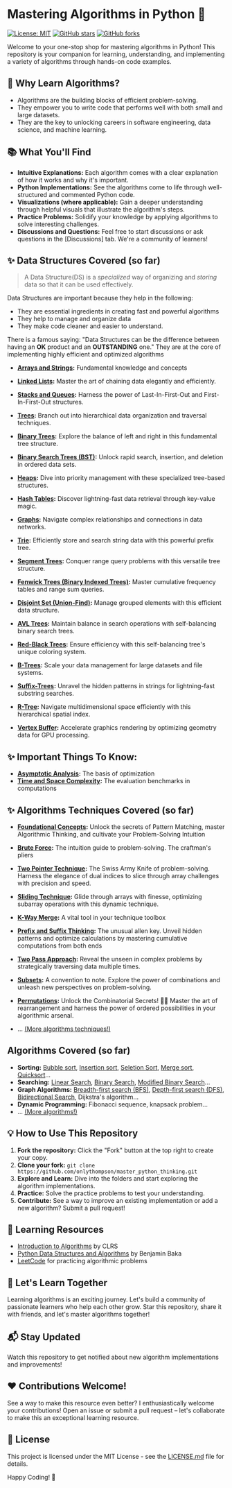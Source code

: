 # Mastering Algorithms in Python 🐍

[![License: MIT](https://img.shields.io/badge/License-MIT-yellow.svg)](https://opensource.org/licenses/MIT)
[![GitHub stars](https://img.shields.io/github/stars/onlythompson/master_python_thinking)](https://github.com/onlythompson/master_python_thinking/stargazers)
[![GitHub forks](https://img.shields.io/github/forks/onlythompson/master_python_thinking)](https://github.com/onlythompson/master_python_thinking/network/members)

Welcome to your one-stop shop for mastering algorithms in Python! This repository is your companion for learning, understanding, and implementing a variety of algorithms through hands-on code examples.

## 🚀 Why Learn Algorithms?

* Algorithms are the building blocks of efficient problem-solving.
* They empower you to write code that performs well with both small and large datasets.
* They are the key to unlocking careers in software engineering, data science, and machine learning.

## 📚  What You'll Find

* **Intuitive Explanations:** Each algorithm comes with a clear explanation of how it works and why it's important.
* **Python Implementations:** See the algorithms come to life through well-structured and commented Python code.
* **Visualizations (where applicable):** Gain a deeper understanding through helpful visuals that illustrate the algorithm's steps.
* **Practice Problems:** Solidify your knowledge by applying algorithms to solve interesting challenges.
* **Discussions and Questions:**  Feel free to start discussions or ask questions in the [Discussions] tab. We're a community of learners!

## ✨ Data Structures Covered (so far)

>A Data Structure(DS) is a *specialized* way of organizing and *storing* data so that it can be used effectively.

Data Structures are important because they help in the following:

- They are essential ingredients in creating fast and powerful algorithms
- They help to manage and organize data
- They make code cleaner and easier to understand.

There is a famous saying: "Data Structures can be the difference between having an **OK** product and an **OUTSTANDING** one." They are at the core of implementing highly efficient and optimized algorithms

* **[Arrays and Strings](/arrays_and_strings/array_fundamentals.md):** Fundamental knowledge and concepts

* **[Linked Lists](/linkedlist/linkedlist.md):** Master the art of chaining data elegantly and efficiently.

* **[Stacks and Queues](/stack_and_queue/stack_and_queue.md):** Harness the power of Last-In-First-Out and First-In-First-Out structures.

* **[Trees](/trees/tree.md):** Branch out into hierarchical data organization and traversal techniques.

* **[Binary Trees](/trees/binarty_tree.md):** Explore the balance of left and right in this fundamental tree structure.

* **[Binary Search Trees (BST)](/trees/binary_search_tree.md):** Unlock rapid search, insertion, and deletion in ordered data sets.

* **[Heaps](/heaps/heap.md):** Dive into priority management with these specialized tree-based structures.

* **[Hash Tables](/hash_tables/hash_table.md):** Discover lightning-fast data retrieval through key-value magic.

* **[Graphs](/graphs/graphs.md):** Navigate complex relationships and connections in data networks.

* **[Trie](/trie/trie.md):** Efficiently store and search string data with this powerful prefix tree.

* **[Segment Trees](/segment_trees/segment_trees.md):** Conquer range query problems with this versatile tree structure.

* **[Fenwick Trees (Binary Indexed Trees)](/fenwick_trees/fenwick_trees.md):** Master cumulative frequency tables and range sum queries.

* **[Disjoint Set (Union-Find)](/disjoint_set/disjoint_set.md):** Manage grouped elements with this efficient data structure.

* **[AVL Trees](/trees/avl_tree.md):** Maintain balance in search operations with self-balancing binary search trees.

* **[Red-Black Trees](/trees/red_black._tree.md):** Ensure efficiency with this self-balancing tree's unique coloring system.

* **[B-Trees](/b_tree/b_tree.md):** Scale your data management for large datasets and file systems.
* **[Suffix-Trees](/trees/suffix_tree.md):** Unravel the hidden patterns in strings for lightning-fast substring searches.
* **[R-Tree](/r_tree/r_tree.md):** Navigate multidimensional space efficiently with this hierarchical spatial index.
* **[Vertex Buffer](/vertex_buffer/vertex_bufeer.md):** Accelerate graphics rendering by optimizing geometry data for GPU processing.

## ✨ Important Things To Know:
* **[Asymptotic Analysis](/asymptotic_analysis.md):**  The basis of optimization
* **[Time and Space Complexity](/tc_sc_asc.md):**  The evaluation benchmarks in computations

## ✨ Algorithms  Techniques Covered (so far)
* **[Foundational Concepts](/foundational_concepts.md):** Unlock the secrets of Pattern Matching, master Algorithmic Thinking, and cultivate your Problem-Solving Intuition
* **[Brute Force](/techniques/brute_force.md):** The intuition guide to problem-solving. The craftman's pliers
* **[Two Pointer Technique](/techniques/two_pointer.md):** The Swiss Army Knife of problem-solving. Harness the elegance of dual indices to slice through array challenges with precision and speed.
* **[Sliding Technique](/techniques/sliding_window.md):** Glide through arrays with finesse, optimizing subarray operations with this dynamic technique.
* **[K-Way Merge](/techniques/k_way_merge.md):** A vital tool in your technique toolbox
* **[Prefix and Suffix Thinking](/techniques/prefix_and_suffix_thinking.md):** The unusual allen key. Unveil hidden patterns and optimize calculations by mastering cumulative computations from both ends
* **[Two Pass Approach](/techniques/two_pass_approach.md):**  Reveal the unseen in complex problems by strategically traversing data multiple times.
* **[Subsets](/techniques/subsets.md):** A convention to note. Explore the power of combinations and unleash new perspectives on problem-solving.
* **[Permutations](/techniques/permutations.md):** Unlock the Combinatorial Secrets! 🔀✨ Master the art of rearrangement and harness the power of ordered possibilities in your algorithmic arsenal.

* ... [(More algorithms techniques!)](/techniques/intro_techniques.md)


## Algorithms Covered (so far)
* **Sorting:** [Bubble sort](/algorithms/sorting/bubble_sort.md), [Insertion sort](/algorithms/sorting/insertion_sort.md), [Seletion Sort](/algorithms/sorting/selection_sort.md), [Merge sort](/algorithms/sorting/merge_sort.md), [Quicksort](/algorithms/sorting/quick_sort.md)...
* **Searching:** [Linear Search](/algorithms/searching/linear_search.md), [Binary Search](/algorithms/searching/binary_search.md), [Modified Binary Search](/algorithms/searching/modified_binary_search.md)...
* **Graph Algorithms:** [Breadth-first search (BFS)](/algorithms/trees_and_graphs_traversals/bfs.md), [Depth-first search (DFS)](/algorithms/trees_and_graphs_traversals/dfs.md), [Bidirectional Search](/algorithms/trees_and_graphs_traversals/bidrectional_search.md), Dijkstra's algorithm...
* **Dynamic Programming:** Fibonacci sequence, knapsack problem...
* ... [(More algorithms!)](/algorithms/algorithms.md)

## 💡 How to Use This Repository

1. **Fork the repository:** Click the "Fork" button at the top right to create your copy.
2. **Clone your fork:** `git clone https://github.com/onlythompson/master_python_thinking.git`
3. **Explore and Learn:** Dive into the folders and start exploring the algorithm implementations.
4. **Practice:**  Solve the practice problems to test your understanding.
5. **Contribute:**  See a way to improve an existing implementation or add a new algorithm? Submit a pull request!

## 📘 Learning Resources

- [Introduction to Algorithms](https://mitpress.mit.edu/books/introduction-algorithms-third-edition) by CLRS
- [Python Data Structures and Algorithms](https://www.packtpub.com/product/python-data-structures-and-algorithms/9781786467355) by Benjamin Baka
- [LeetCode](https://leetcode.com/) for practicing algorithmic problems

## 🤝 Let's Learn Together

Learning algorithms is an exciting journey. Let's build a community of passionate learners who help each other grow. Star this repository, share it with friends, and let's master algorithms together! 


## 📬 Stay Updated

Watch this repository to get notified about new algorithm implementations and improvements!

## ❤️ Contributions Welcome!

See a way to make this resource even better? I enthusiastically welcome your contributions! Open an issue or submit a pull request – let's collaborate to make this an exceptional learning resource.

## 📄 License

This project is licensed under the MIT License - see the [LICENSE.md](LICENSE.md) file for details.

Happy Coding! 🎉